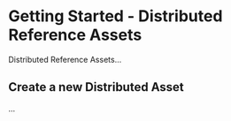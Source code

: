 # Getting Started - Distributed Reference Assets

Distributed Reference Assets...

## Create a new Distributed Asset

...


